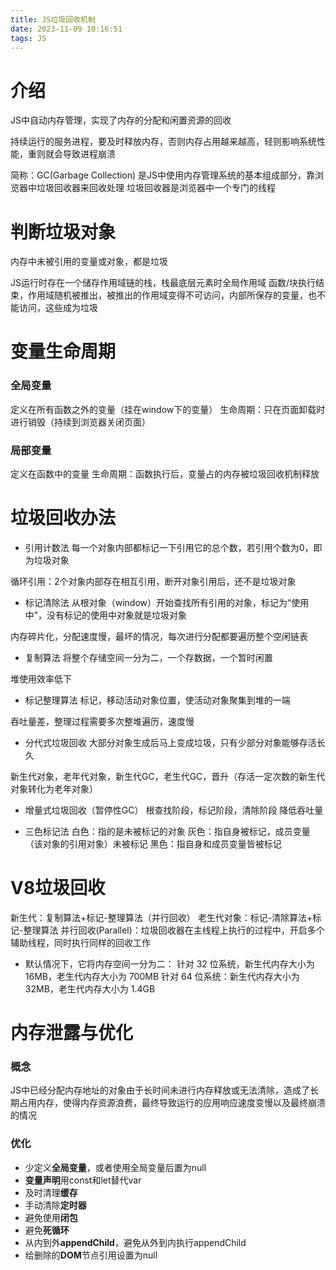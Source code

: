 ```yaml
---
title: JS垃圾回收机制
date: 2023-11-09 10:16:51
tags: JS
---
```


# 介绍
JS中自动内存管理，实现了内存的分配和闲置资源的回收

持续运行的服务进程，要及时释放内存，否则内存占用越来越高，轻则影响系统性能，重则就会导致进程崩溃

简称：GC(Garbage Collection)
是JS中使用内存管理系统的基本组成部分，靠浏览器中垃圾回收器来回收处理
垃圾回收器是浏览器中一个专门的线程

# 判断垃圾对象
内存中未被引用的变量或对象，都是垃圾

JS运行时存在一个储存作用域链的栈，栈最底层元素时全局作用域
函数/块执行结束，作用域随机被推出，被推出的作用域变得不可访问，内部所保存的变量，也不能访问，这些成为垃圾

# 变量生命周期

### 全局变量
定义在所有函数之外的变量（挂在window下的变量）
生命周期：只在页面卸载时进行销毁（持续到浏览器关闭页面）

### 局部变量
定义在函数中的变量
生命周期：函数执行后，变量占的内存被垃圾回收机制释放

# 垃圾回收办法

- 引用计数法
每一个对象内部都标记一下引用它的总个数，若引用个数为0，即为垃圾对象

循环引用：2个对象内部存在相互引用，断开对象引用后，还不是垃圾对象

- 标记清除法
从根对象（window）开始查找所有引用的对象，标记为“使用中”，没有标记的使用中对象就是垃圾对象

内存碎片化，分配速度慢，最坏的情况，每次进行分配都要遍历整个空闲链表

- 复制算法
将整个存储空间一分为二，一个存数据，一个暂时闲置

堆使用效率低下

- 标记整理算法
标记，移动活动对象位置，使活动对象聚集到堆的一端

吞吐量差，整理过程需要多次整堆遍历，速度慢

- 分代式垃圾回收
大部分对象生成后马上变成垃圾，只有少部分对象能够存活长久

新生代对象，老年代对象，新生代GC，老生代GC，晋升（存活一定次数的新生代对象转化为老年对象）

- 增量式垃圾回收（暂停性GC）
根查找阶段，标记阶段，清除阶段
降低吞吐量

- 三色标记法
白色：指的是未被标记的对象
灰色：指自身被标记，成员变量（该对象的引用对象）未被标记
黑色：指自身和成员变量皆被标记

# V8垃圾回收
新生代：复制算法+标记-整理算法（并行回收）
老生代对象：标记-清除算法+标记-整理算法
并行回收(Parallel)：垃圾回收器在主线程上执行的过程中，开启多个辅助线程，同时执行同样的回收工作

- 默认情况下，它将内存空间一分为二：
针对 32 位系统，新生代内存大小为 16MB，老生代内存大小为 700MB 
针对 64 位系统：新生代内存大小为 32MB，老生代内存大小为 1.4GB 

# 内存泄露与优化
### 概念
JS中已经分配内存地址的对象由于长时间未进行内存释放或无法清除，造成了长期占用内存，使得内存资源浪费，最终导致运行的应用响应速度变慢以及最终崩溃的情况

### 优化
- 少定义**全局变量**，或者使用全局变量后置为null
- **变量声明**用const和let替代var
- 及时清理**缓存**
- 手动清除**定时器**
- 避免使用**闭包**
- 避免**死循环**
- 从内到外**appendChild**，避免从外到内执行appendChild
- 给删除的**DOM**节点引用设置为null
